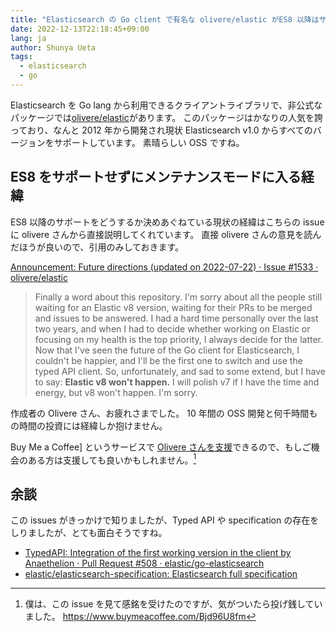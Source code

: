 ```yaml
---
title: "Elasticsearch の Go client で有名な olivere/elastic がES8 以降はサポートしないので、利用者は公式クライアントに移行しよう"
date: 2022-12-13T22:18:45+09:00
lang: ja
author: Shunya Ueta
tags:
  - elasticsearch
  - go
---
```


Elasticsearch を Go lang から利用できるクライアントライブラリで、非公式なパッケージでは[olivere/elastic](https://github.com/olivere/elastic)があります。
このパッケージはかなりの人気を誇っており、なんと 2012 年から開発され現状 Elasticsearch v1.0 からすべてのバージョンをサポートしています。
素晴らしい OSS ですね。

## ES8 をサポートせずにメンテナンスモードに入る経緯

ES8 以降のサポートをどうするか決めあぐねている現状の経緯はこちらの issue に olivere さんから直接説明してくれています。
直接 olivere さんの意見を読んだほうが良いので、引用のみしておきます。

[Announcement: Future directions \(updated on 2022\-07\-22\) · Issue \#1533 · olivere/elastic](https://github.com/olivere/elastic/issues/1533)

> Finally a word about this repository. I'm sorry about all the people still waiting for an Elastic v8 version, waiting for their PRs to be merged and issues to be answered. I had a hard time personally over the last two years, and when I had to decide whether working on Elastic or focusing on my health is the top priority, I always decide for the latter. Now that I've seen the future of the Go client for Elasticsearch, I couldn't be happier, and I'll be the first one to switch and use the typed API client. So, unfortunately, and sad to some extend, but I have to say: **Elastic v8 won't happen.** I will polish v7 if I have the time and energy, but v8 won't happen. I'm sorry.

作成者の Olivere さん、お疲れさまでした。
10 年間の OSS 開発と何千時間もの時間の投資には経緯しか抱けません。

Buy Me a Coffee] というサービスで [Olivere さんを支援](https://www.buymeacoffee.com/Bjd96U8fm)できるので、もしご機会のある方は支援しても良いかもしれません。[^bmc]

## 余談

この issues がきっかけで知りましたが、Typed API や specification の存在をしりましたが、とても面白そうですね。

- [TypedAPI: Integration of the first working version in the client by Anaethelion · Pull Request \#508 · elastic/go\-elasticsearch](https://github.com/elastic/go-elasticsearch/pull/508)
- [elastic/elasticsearch\-specification: Elasticsearch full specification](https://github.com/elastic/elasticsearch-specification)

[^bmc]: 僕は、この issue を見て感銘を受けたのですが、気がついたら投げ銭していました。 https://www.buymeacoffee.com/Bjd96U8fm
